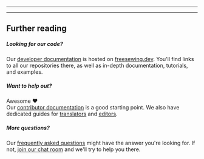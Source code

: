 - - -
- - -

## Further reading

##### Looking for our code?

Our [developer documentation](https://freesewing.dev) is hosted on [freesewing.dev](https://freesewing.dev). You'll find links to all our repositories there, as well as in-depth documentation, tutorials, and examples.

##### Want to help out?

Awesome ❤️   
Our [contributor documentation](https://freesewing.dev/guides/contributor/) is a good starting point. We also have dedicated guides for [translators](https://freesewing.dev/guides/contributor/) and [editors](https://freesewing.dev/guides/editor/).

##### More questions?

Our [frequently asked questions](/docs/about/faq/) might have the answer you're looking for. If not, [join our chat room](https://gitter.im/freesewing/help) and we'll try to help you there.
